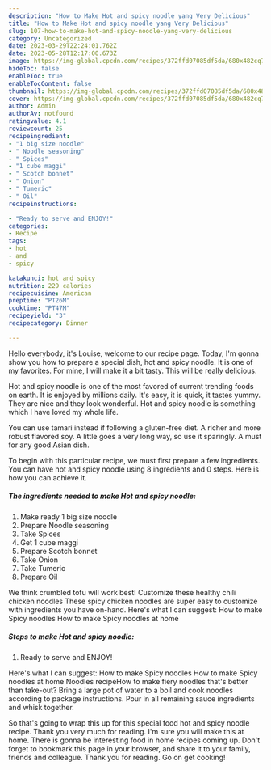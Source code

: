 ```yaml
---
description: "How to Make Hot and spicy noodle yang Very Delicious"
title: "How to Make Hot and spicy noodle yang Very Delicious"
slug: 107-how-to-make-hot-and-spicy-noodle-yang-very-delicious
category: Uncategorized
date: 2023-03-29T22:24:01.762Z
date: 2023-05-28T12:17:00.673Z
image: https://img-global.cpcdn.com/recipes/372ffd07085df5da/680x482cq70/hot-and-spicy-noodle-recipe-main-photo.jpg
hideToc: false
enableToc: true
enableTocContent: false
thumbnail: https://img-global.cpcdn.com/recipes/372ffd07085df5da/680x482cq70/hot-and-spicy-noodle-recipe-main-photo.jpg
cover: https://img-global.cpcdn.com/recipes/372ffd07085df5da/680x482cq70/hot-and-spicy-noodle-recipe-main-photo.jpg
author: Admin
authorAv: notfound
ratingvalue: 4.1
reviewcount: 25
recipeingredient:
- "1 big size noodle"
- " Noodle seasoning"
- " Spices"
- "1 cube maggi"
- " Scotch bonnet"
- " Onion"
- " Tumeric"
- " Oil"
recipeinstructions:

- "Ready to serve and ENJOY!"
categories:
- Recipe
tags:
- hot
- and
- spicy

katakunci: hot and spicy 
nutrition: 229 calories
recipecuisine: American
preptime: "PT26M"
cooktime: "PT47M"
recipeyield: "3"
recipecategory: Dinner

---
```



Hello everybody, it's Louise, welcome to our recipe page. Today, I'm gonna show you how to prepare a special dish, hot and spicy noodle. It is one of my favorites. For mine, I will make it a bit tasty. This will be really delicious.

Hot and spicy noodle is one of the most favored of current trending foods on earth. It is enjoyed by millions daily. It's easy, it is quick, it tastes yummy. They are nice and they look wonderful. Hot and spicy noodle is something which I have loved my whole life.

You can use tamari instead if following a gluten-free diet. A richer and more robust flavored soy. A little goes a very long way, so use it sparingly. A must for any good Asian dish.


To begin with this particular recipe, we must first prepare a few ingredients. You can have hot and spicy noodle using 8 ingredients and 0 steps. Here is how you can achieve it.

<!--inarticleads1-->

##### The ingredients needed to make Hot and spicy noodle:

1. Make ready 1 big size noodle
1. Prepare  Noodle seasoning
1. Take  Spices
1. Get 1 cube maggi
1. Prepare  Scotch bonnet
1. Take  Onion
1. Take  Tumeric
1. Prepare  Oil


We think crumbled tofu will work best! Customize these healthy chili chicken noodles These spicy chicken noodles are super easy to customize with ingredients you have on-hand. Here&#39;s what I can suggest: How to make Spicy noodles How to make Spicy noodles at home 

<!--inarticleads2-->

##### Steps to make Hot and spicy noodle:


1. Ready to serve and ENJOY!

Here&#39;s what I can suggest: How to make Spicy noodles How to make Spicy noodles at home Noodles recipeHow to make fiery noodles that&#39;s better than take-out? Bring a large pot of water to a boil and cook noodles according to package instructions. Pour in all remaining sauce ingredients and whisk together. 

So that's going to wrap this up for this special food hot and spicy noodle recipe. Thank you very much for reading. I'm sure you will make this at home. There is gonna be interesting food in home recipes coming up. Don't forget to bookmark this page in your browser, and share it to your family, friends and colleague. Thank you for reading. Go on get cooking!
